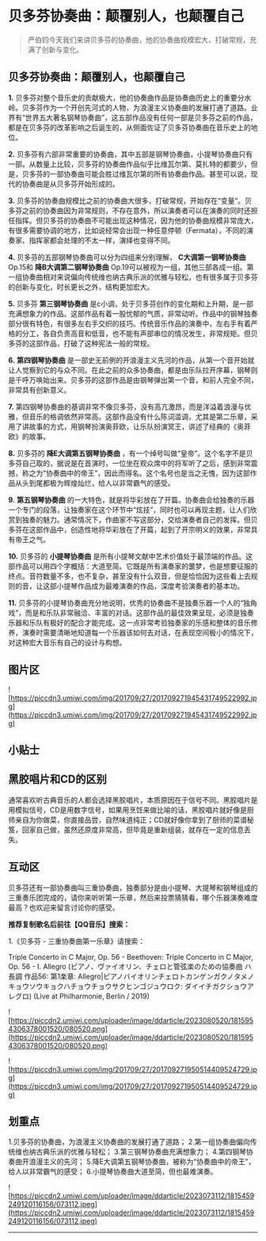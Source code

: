 # 贝多芬协奏曲：颠覆别人，也颠覆自己

> 严伯钧今天我们来讲贝多芬的协奏曲，他的协奏曲规模宏大，打破常规，充满了创新与变化。

## 贝多芬协奏曲：颠覆别人，也颠覆自己

 **1.** 贝多芬对整个音乐史的贡献极大，他的协奏曲作品是协奏曲历史上的重要分水岭。贝多芬作为一个开创先河式的人物，为浪漫主义协奏曲的发展打通了道路。业界有“世界五大著名钢琴协奏曲”，这五部作品没有任何一部是贝多芬之前的作品，都是在贝多芬的改革影响之后诞生的，从侧面佐证了贝多芬协奏曲在音乐史上的地位。

 **2.** 贝多芬有六部非常重要的协奏曲，其中五部是钢琴协奏曲，小提琴协奏曲只有一部。从数量上比较，贝多芬的协奏曲作品似乎比维瓦尔第、莫扎特的都要少，但是，贝多芬的一部协奏曲可能会胜过维瓦尔第的所有协奏曲作品。甚至可以说，现代的协奏曲是从贝多芬开始形成的。

 **3.** 贝多芬的协奏曲规模比之前的协奏曲大很多，打破常规，开始存在“变量”。贝多芬之前的协奏曲因为非常规则，不存在意外，所以演奏者可以在演奏的同时还担任指挥。但贝多芬的协奏曲不可能出现这种情况，因为他的协奏曲规模非常庞大，有很多需要协调的地方，比如说经常会出现一种任意停顿（Fermata），不同的演奏家、指挥家都会处理的不太一样，演绎也变得不同。

 **4.** 贝多芬的五部钢琴协奏曲可以分为四组来分别理解， **C大调第一钢琴协奏曲** Op.15和 **降B大调第二钢琴协奏曲** Op.19可以被视为一组，其他三部各成一组。第一组协奏曲相对来说偏向传统维也纳古典乐派的优雅与轻松，也有很多属于贝多芬的创新与变化，时长更长之外，结构更加宏大。

 **5.** 贝多芬 **第三钢琴协奏曲** 是c小调，处于贝多芬创作的变化期和上升期，是一部充满想象力的作品。这部作品有着一股忧郁的气质，非常动听。作品中的钢琴独奏部分很有特色，有很多左右手交织的技巧。传统音乐作品的演奏中，左右手有着严格的分工，各自负责高音和低音，也不能有声部串位的情况发生，非常规矩。但贝多芬的这部作品，打破了这种宪法一般的常规。

 **6.**  **第四钢琴协奏曲** 是一部史无前例的开浪漫主义先河的作品，从第一个音开始就让人觉察到它的与众不同。在此之前的众多协奏曲，都是由乐队拉开序幕，钢琴则是千呼万唤始出来。贝多芬的这部作品是由钢琴弹出第一个音，和前人完全不同，非常具有创新意义。

 **7.** 第四钢琴协奏曲的基调非常不像贝多芬，没有高亢激昂，而是洋溢着浪漫与优雅，但音乐的格调依然非常高。这部作品没有什么陈词滥调，尤其是第二乐章，采用了讲故事的方式，用钢琴扮演奥菲欧，让乐队扮演冥王，讲述了经典的《奥菲欧》的故事。

 **8.** 贝多芬的 **降E大调第五钢琴协奏曲** ，有一个绰号叫做“皇帝”。这个名字不是贝多芬自己取的，据说是在首演时，一位坐在观众席中的将军听了之后，感到非常震撼，称之为“协奏曲中的帝王”，因此而得名。这个名号也是当之无愧，因为这部作品从头到尾都极为辉煌灿烂，给人以非常霸气的感受。

 **9.**  **第五钢琴协奏曲** 的一大特色，就是将华彩放在了开篇。协奏曲会给独奏的乐器一个专门的段落，让独奏家在这个环节中“炫技”，同时也可以再现主题，让人们欣赏到独奏的魅力。通常情况下，作曲家不写这部分，交给演奏者自己的发挥。但贝多芬在这部作品中，创造性地将华彩放在了开篇，起到了开宗明义的效果，非常具有帝王之气。

 **10.** 贝多芬的 **小提琴协奏曲** 是所有小提琴文献中艺术价值处于最顶端的作品。这部作品可以用四个字概括：大道至简。它既是所有演奏家的噩梦，也是想要征服的终点。音符数量不多，也不复杂，甚至没有什么双音，但是恰恰因为这些看上去规则的音，让这部小提琴作品成为最难演奏的作品，深度考验演奏者的基本功。

 **11.** 贝多芬的小提琴协奏曲充分地说明，优秀的协奏曲不是独奏乐器一个人的“独角戏”，而是和乐队非常融洽、丰富的对话。这部作品的最佳效果呈现，必须是独奏乐器和乐队有极好的配合才能完成。这一点非常考验独奏家的乐感和整体的音乐修养，演奏时需要清晰地知道每一个乐器该如何去对话，在表现空间极小的情况下，对这种宏大音乐有自己的设计与构想。

## 图片区

![https://piccdn3.umiwi.com/img/201709/27/201709271945431749522992.jpg](https://piccdn3.umiwi.com/img/201709/27/201709271945431749522992.jpg)

## 小贴士

## 黑胶唱片和CD的区别

通常喜欢听古典音乐的人都会选择黑胶唱片，本质原因在于信号不同。黑胶唱片是用模拟信号，CD是用数字信号，如果用烹饪来做比喻的话，黑胶唱片就好像是厨师亲自为你做菜，你直接品尝，自然味道纯正；CD就好像你拿到了厨师的菜谱秘笈，回家自己做，虽然还原度非常高，但毕竟是重新组装，就存在一定的信息丢失。

## 互动区

贝多芬还有一部协奏曲叫三重协奏曲，独奏部分是由小提琴、大提琴和钢琴组成的三重奏乐团完成的，请你来听听第一乐章，然后来投票猜猜看，哪个乐器演奏难度最高？也欢迎来留言讨论你的感受。

 **推荐复制歌名后前往【QQ音乐】搜索：**

1.《贝多芬 - 三重协奏曲第一乐章》请搜索：

Triple Concerto in C Major, Op. 56 - Beethoven: Triple Concerto in C Major, Op. 56 - I. Allegro (ピアノ、ヴァイオリン、チェロと管弦楽のための協奏曲 ハ長調 作品56: 第1楽章: Allegro|ピアノバイオリンチェロトカンゲンガクノタメノキョウソウキョクハチョウチョウサクヒンゴジュウロク: ダイイチガクショウアレグロ) (Live at Philharmonie, Berlin / 2019)

![https://piccdn2.umiwi.com/uploader/image/ddarticle/2023080520/1815954306378001520/080520.png](https://piccdn2.umiwi.com/uploader/image/ddarticle/2023080520/1815954306378001520/080520.png)

![https://piccdn3.umiwi.com/img/201709/27/201709271950514409524729.jpg](https://piccdn3.umiwi.com/img/201709/27/201709271950514409524729.jpg)

## 划重点

1.贝多芬的协奏曲，为浪漫主义协奏曲的发展打通了道路；
2.第一组协奏曲偏向传统维也纳古典乐派的优雅与轻松；
3.第三钢琴协奏曲充满想象力；
4.第四钢琴协奏曲开浪漫主义的先河；
5.降E大调第五钢琴协奏曲，被称为“协奏曲中的帝王”，给人以非常霸气的感受；
6.小提琴协奏曲大道至简，但也最难演奏。

![https://piccdn2.umiwi.com/uploader/image/ddarticle/2023073112/1815459249120116156/073112.jpeg](https://piccdn2.umiwi.com/uploader/image/ddarticle/2023073112/1815459249120116156/073112.jpeg)

---
